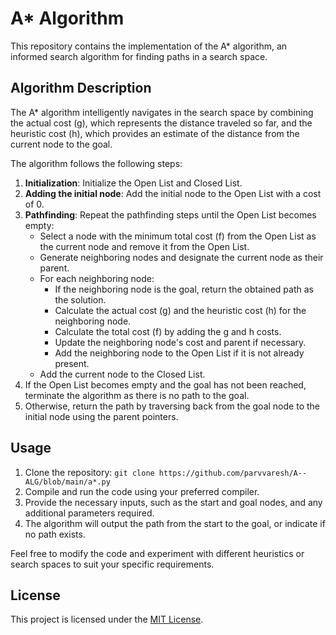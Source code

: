 # A* Algorithm

This repository contains the implementation of the A* algorithm, an informed search algorithm for finding paths in a search space.

## Algorithm Description

The A* algorithm intelligently navigates in the search space by combining the actual cost (g), which represents the distance traveled so far, and the heuristic cost (h), which provides an estimate of the distance from the current node to the goal.

The algorithm follows the following steps:

1. **Initialization**: Initialize the Open List and Closed List.
2. **Adding the initial node**: Add the initial node to the Open List with a cost of 0.
3. **Pathfinding**: Repeat the pathfinding steps until the Open List becomes empty:
   - Select a node with the minimum total cost (f) from the Open List as the current node and remove it from the Open List.
   - Generate neighboring nodes and designate the current node as their parent.
   - For each neighboring node:
     - If the neighboring node is the goal, return the obtained path as the solution.
     - Calculate the actual cost (g) and the heuristic cost (h) for the neighboring node.
     - Calculate the total cost (f) by adding the g and h costs.
     - Update the neighboring node's cost and parent if necessary.
     - Add the neighboring node to the Open List if it is not already present.
   - Add the current node to the Closed List.
4. If the Open List becomes empty and the goal has not been reached, terminate the algorithm as there is no path to the goal.
5. Otherwise, return the path by traversing back from the goal node to the initial node using the parent pointers.

## Usage

1. Clone the repository: `git clone https://github.com/parvvaresh/A--ALG/blob/main/a*.py`
2. Compile and run the code using your preferred compiler.
3. Provide the necessary inputs, such as the start and goal nodes, and any additional parameters required.
4. The algorithm will output the path from the start to the goal, or indicate if no path exists.

Feel free to modify the code and experiment with different heuristics or search spaces to suit your specific requirements.

## License

This project is licensed under the [MIT License](https://opensource.org/licenses/MIT).
